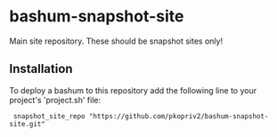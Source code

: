 bashum-snapshot-site
================

Main site repository.  These should be snapshot sites only!

## Installation

To deploy a bashum to this repository add the following line to your project's 'project.sh' file:

```
 snapshot_site_repo "https://github.com/pkopriv2/bashum-snapshot-site.git"
```
